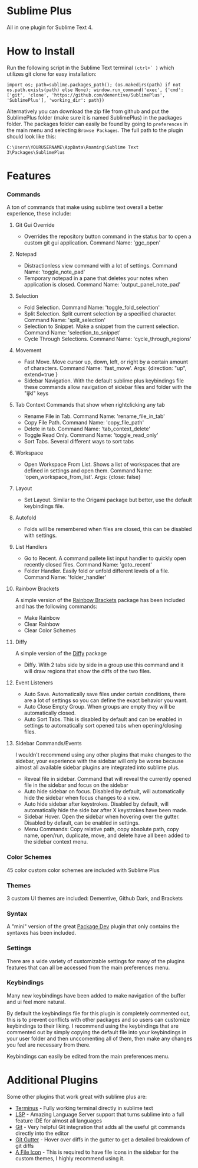 # Sublime Plus
All in one plugin for Sublime Text 4.


# How to Install

Run the following script in the Sublime Text terminal ```(ctrl+` )``` which utilizes git clone for easy installation:
```
import os; path=sublime.packages_path(); (os.makedirs(path) if not os.path.exists(path) else None); window.run_command('exec', {'cmd': ['git', 'clone', 'https://github.com/dementive/SublimePlus', 'SublimePlus'], 'working_dir': path})
```

Alternatively you can download the zip file from github and put the SublimePlus folder (make sure it is named SublimePlus) in the packages folder.
The packages folder can easily be found by going to ```preferences``` in the main menu and selecting ```Browse Packages```. The full path to the plugin should look like this:
```
C:\Users\YOURUSERNAME\AppData\Roaming\Sublime Text 3\Packages\SublimePlus
```

# Features


### Commands

A ton of commands that make using sublime text overall a better experience, these include:

1. Git Gui Override
	- Overrides the repository button command in the status bar to open a custom git gui application. Command Name: 'ggc_open'

2. Notepad
	- Distractionless view command with a lot of settings. Command Name: 'toggle_note_pad'
	- Temporary notepad in a pane that deletes your notes when application is closed. Command Name: 'output_panel_note_pad'

3. Selection
	- Fold Selection. Command Name: 'toggle_fold_selection'
	- Split Selection. Split current selection by a specified character. Command Name: 'split_selection'
	- Selection to Snippet. Make a snippet from the current selection. Command Name: 'selection_to_snippet'
	- Cycle Through Selections. Command Name: 'cycle_through_regions'

4. Movement
	- Fast Move. Move cursor up, down, left, or right by a certain amount of characters. Command Name: 'fast_move'. Args: {direction: "up", extend=true }
	- Sidebar Navigation. With the default sublime plus keybindings file these commands allow navigation of sidebar files and folder with the "ijkl" keys

5. Tab Context Commands that show when rightclicking any tab
	- Rename File in Tab. Command Name: 'rename_file_in_tab'
	- Copy File Path. Command Name: 'copy_file_path'
	- Delete in tab. Command Name: 'tab_context_delete'
	- Toggle Read Only. Command Name: 'toggle_read_only'
	- Sort Tabs. Several different ways to sort tabs

6. Workspace
	- Open Workspace From List. Shows a list of workspaces that are defined in settings and open them. Command Name: 'open_workspace_from_list'. Args: {close: false}

7. Layout
	- Set Layout. Similar to the Origami package but better, use the default keybindings file.

8. Autofold
	- Folds will be remembered when files are closed, this can be disabled with settings.

9. List Handlers
	- Go to Recent. A command pallete list input handler to quickly open recently closed files. Command Name: 'goto_recent'
	- Folder Handler. Easily fold or unfold different levels of a file. Command Name: 'folder_handler'

10. Rainbow Brackets
	
	A simple version of the [Rainbow Brackets](https://github.com/absop/RainbowBrackets) package has been included and has the following commands:
	- Make Rainbow
	- Clear Rainbow
	- Clear Color Schemes

11. Diffy

	A simple version of the [Diffy](https://packagecontrol.io/packages/Diffy) package 
	- Diffy. With 2 tabs side by side in a group use this command and it will draw regions that show the diffs of the two files.

12. Event Listeners
	- Auto Save. Automatically save files under certain conditions, there are a lot of settings so you can define the exact behavior you want.
	- Auto Close Empty Group. When groups are empty they will be automatically closed.
	- Auto Sort Tabs. This is disabled by default and can be enabled in settings to automatically sort opened tabs when opening/closing files.

13. Sidebar Commands/Events
	
	I wouldn't recommend using any other plugins that make changes to the sidebar, your experience with the sidebar will only be worse because almost all available sidebar plugins are integrated into sublime plus.

	- Reveal file in sidebar. Command that will reveal the currently opened file in the sidebar and focus on the sidebar
	- Auto hide sidebar on focus. Disabled by default, will automatically hide the sidebar when focus changes to a view.
	- Auto hide sidebar after keystrokes. Disabled by default, will automatically hide the side bar after X keystrokes have been made.
	- Sidebar Hover. Open the sidebar when hovering over the gutter. Disabled by default, can be enabled in settings.
	- Menu Commands: Copy relative path, copy absolute path, copy name, open/run, duplicate, move, and delete have all been added to the sidebar context menu.

### Color Schemes

45 color custom color schemes are included with Sublime Plus

### Themes

3 custom UI themes are included: Dementive, Github Dark, and Brackets

### Syntax

A "mini" version of the great [Package Dev](https://github.com/SublimeText/PackageDev) plugin that only contains the syntaxes has been included.


### Settings

There are a wide variety of customizable settings for many of the plugins features that can all be accessed from the main preferences menu.


### Keybindings

Many new keybindings have been added to make navigation of the buffer and ui feel more natural.

By default the keybindings file for this plugin is completely commented out, this is to prevent conflicts with other packages and so users can customize keybindings to their liking.
I recommend using the keybindings that are commented out by simply copying the default file into your keybindings in your user folder and then unccomenting all of them, then make any changes you feel are necessary from there.

Keybindings can easily be edited from the main preferences menu.

# Additional Plugins

Some other plugins that work great with sublime plus are:

- [Terminus](https://packagecontrol.io/packages/Terminus) - Fully working terminal directly in sublime text
- [LSP](https://packagecontrol.io/packages/LSP) - Amazing Language Server support that turns sublime into a full feature IDE for almost all languages
- [Git](https://packagecontrol.io/packages/Git) - Very helpful Git integration that adds all the useful git commands directly into the editor
- [Git Gutter](https://packagecontrol.io/packages/GitGutter) - Hover over diffs in the gutter to get a detailed breakdown of git diffs
- [A File Icon](https://packagecontrol.io/packages/A%20File%20Icon) - This is required to have file icons in the sidebar for the custom themes, I highly recommend using it.

